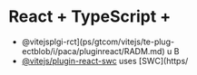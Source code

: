 # React + TypeScript + 

- @vitejsplgi-rct](ps/gtcom/vitejs/te-plug-ectblob/i/paca/pluginreact/RADM.md) u B
- [@vitejs/plugin-react-swc](https://github.com/vitejs/vite-plugin-react-swc) uses [SWC](https/

